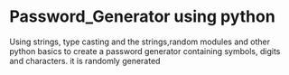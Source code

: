 # Password_Generator using python
 Using strings, type casting and the strings,random modules and other python basics to create a password generator containing symbols, digits and characters. it is randomly generated
